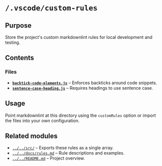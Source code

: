 # `/.vscode/custom-rules`

## Purpose

Store the project's custom markdownlint rules for local development and testing.

## Contents

### Files

* **[`backtick-code-elements.js`](./backtick-code-elements.js)** – Enforces backticks around code snippets.
* **[`sentence-case-heading.js`](./sentence-case-heading.js)** – Requires headings to use sentence case.

## Usage

Point markdownlint at this directory using the `customRules` option or import the files into your own configuration.

## Related modules

* [`../../src/`](../../src/) – Exports these rules as a single array.
* [`../../docs/rules.md`](../../docs/rules.md) – Rule descriptions and examples.
* [`../../README.md`](../../README.md) – Project overview.
